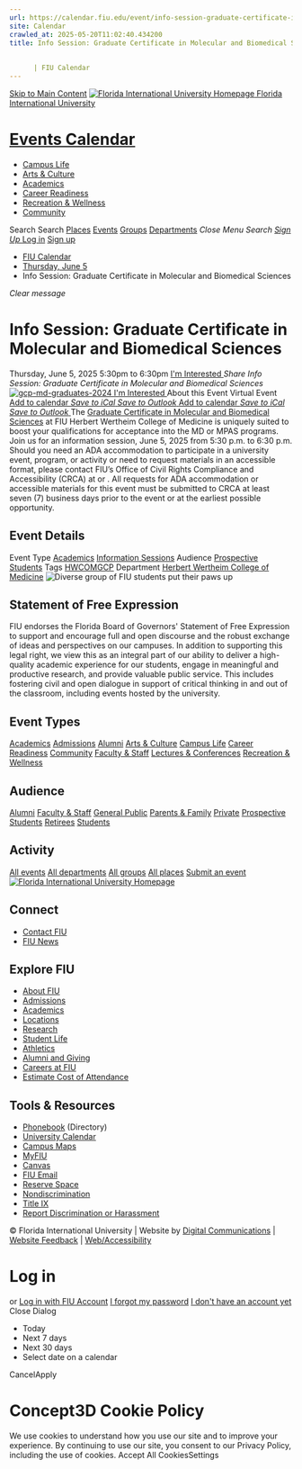 ```yaml
---
url: https://calendar.fiu.edu/event/info-session-graduate-certificate-in-molecular-and-biomedical-sciences-91
site: Calendar
crawled_at: 2025-05-20T11:02:40.434200
title: Info Session: Graduate Certificate in Molecular and Biomedical Sciences
    
    
      | FIU Calendar
---
```


[Skip to Main Content](https://calendar.fiu.edu/event/info-session-graduate-certificate-in-molecular-and-biomedical-sciences-91#main-content)
[![Florida International University Homepage](https://digicdn.fiu.edu/core/_assets/images/logo-top.png) Florida International University](https://www.fiu.edu)
# [Events Calendar ](https://calendar.fiu.edu/)
  * [Campus Life](https://calendar.fiu.edu/calendar?event_types%5B%5D=127595)
  * [Arts & Culture](https://calendar.fiu.edu/calendar?event_types%5B%5D=127590)
  * [Academics](https://calendar.fiu.edu/calendar?event_types%5B%5D=127582)
  * [Career Readiness](https://calendar.fiu.edu/calendar?event_types%5B%5D=127584)
  * [Recreation & Wellness](https://calendar.fiu.edu/calendar?event_types%5B%5D=127603)
  * [Community](https://calendar.fiu.edu/calendar?event_types%5B%5D=127601)


Search Search
[Places](https://calendar.fiu.edu/search/places) [Events](https://calendar.fiu.edu/calendar) [Groups](https://calendar.fiu.edu/search/groups) [Departments](https://calendar.fiu.edu/search/departments)
_Close Menu_
_Search_ [ _Sign Up_ ](https://calendar.fiu.edu/signup)
[Log in](https://calendar.fiu.edu/auth/shib_login?previous_url=https%3A%2F%2Fcalendar.fiu.edu%2Fevent%2Finfo-session-graduate-certificate-in-molecular-and-biomedical-sciences-91) [Sign up](https://calendar.fiu.edu/signup)
  * [FIU Calendar](https://calendar.fiu.edu/)
  * [Thursday, June 5](https://calendar.fiu.edu/calendar/day/2025/6/5)
  * Info Session: Graduate Certificate in Molecular and Biomedical Sciences


_Clear message_
# Info Session: Graduate Certificate in Molecular and Biomedical Sciences
Thursday, June 5, 2025 5:30pm to 6:30pm 
[ I'm Interested ](https://calendar.fiu.edu/event/48712815331133/confirm?return=https%3A%2F%2Fcalendar.fiu.edu%2Fevent%2Finfo-session-graduate-certificate-in-molecular-and-biomedical-sciences-91)
_Share Info Session: Graduate Certificate in Molecular and Biomedical Sciences_
[ ![gcp-md-graduates-2024](https://localist-images.azureedge.net/photos/48712703368275/card/d523080b604f5e5dd4b8077e16df77cb670e9b84.jpg) ](https://calendar.fiu.edu/photo/48712703368275)
[ I'm Interested ](https://calendar.fiu.edu/event/48712815331133/confirm?return=https%3A%2F%2Fcalendar.fiu.edu%2Fevent%2Finfo-session-graduate-certificate-in-molecular-and-biomedical-sciences-91)
About this Event
Virtual Event
[Add to calendar ](https://calendar.fiu.edu/event/info-session-graduate-certificate-in-molecular-and-biomedical-sciences-91)
[ _Save to iCal_ ](https://calendar.fiu.edu/event/info-session-graduate-certificate-in-molecular-and-biomedical-sciences-91.ics "Save to iCal") [ _Save to Outlook_ ](https://calendar.fiu.edu/event/info-session-graduate-certificate-in-molecular-and-biomedical-sciences-91.ics "Save to Outlook")
[Add to calendar ](https://calendar.fiu.edu/event/info-session-graduate-certificate-in-molecular-and-biomedical-sciences-91)
[ _Save to iCal_ ](https://calendar.fiu.edu/event/info-session-graduate-certificate-in-molecular-and-biomedical-sciences-91.ics "Save to iCal") [ _Save to Outlook_ ](https://calendar.fiu.edu/event/info-session-graduate-certificate-in-molecular-and-biomedical-sciences-91.ics "Save to Outlook")
The [Graduate Certificate in Molecular and Biomedical Sciences](https://medicine.fiu.edu/academics/certificate-in-molecular-biomedical-sciences/) at FIU Herbert Wertheim College of Medicine is uniquely suited to boost your qualifications for acceptance into the MD or MPAS programs.
Join us for an information session, June 5, 2025 from 5:30 p.m. to 6:30 p.m.
Should you need an ADA accommodation to participate in a university event, program, or activity or need to request materials in an accessible format, please contact FIU’s Office of Civil Rights Compliance and Accessibility (CRCA) at or . All requests for ADA accommodation or accessible materials for this event must be submitted to CRCA at least seven (7) business days prior to the event or at the earliest possible opportunity. 
## Event Details
Event Type
[Academics](https://calendar.fiu.edu/search/events?event_types%5B%5D=127582) [Information Sessions](https://calendar.fiu.edu/search/events?event_types%5B%5D=127586)
Audience
[Prospective Students](https://calendar.fiu.edu/search/events?event_types%5B%5D=121723)
Tags
[HWCOMGCP](https://calendar.fiu.edu/search/events?event_types%5B%5D=45695523979751)
Department
[Herbert Wertheim College of Medicine](https://calendar.fiu.edu/department/herbert_wertheim_college_of_medicine)
![Diverse group of FIU students put their paws up](https://www.fiu.edu/_assets/images/thumbnail-students-paw.jpg)
## Statement of Free Expression
FIU endorses the Florida Board of Governors' Statement of Free Expression to support and encourage full and open discourse and the robust exchange of ideas and perspectives on our campuses. In addition to supporting this legal right, we view this as an integral part of our ability to deliver a high-quality academic experience for our students, engage in meaningful and productive research, and provide valuable public service. This includes fostering civil and open dialogue in support of critical thinking in and out of the classroom, including events hosted by the university.
## Event Types
[Academics](https://calendar.fiu.edu/calendar?event_types%5B%5D=127582)
[Admissions](https://calendar.fiu.edu/calendar?event_types%5B%5D=127583)
[Alumni](https://calendar.fiu.edu/calendar?event_types%5B%5D=127589)
[Arts & Culture](https://calendar.fiu.edu/calendar?event_types%5B%5D=127590)
[Campus Life](https://calendar.fiu.edu/calendar?event_types%5B%5D=127595)
[Career Readiness](https://calendar.fiu.edu/calendar?event_types%5B%5D=127584)
[Community](https://calendar.fiu.edu/calendar?event_types%5B%5D=127601)
[Faculty & Staff](https://calendar.fiu.edu/calendar?event_types%5B%5D=127602)
[Lectures & Conferences](https://calendar.fiu.edu/calendar?event_types%5B%5D=127587)
[Recreation & Wellness](https://calendar.fiu.edu/calendar?event_types%5B%5D=127603)
## Audience
[Alumni](https://calendar.fiu.edu/calendar?event_types%5B%5D=121721)
[Faculty & Staff](https://calendar.fiu.edu/calendar?event_types%5B%5D=121720)
[General Public](https://calendar.fiu.edu/calendar?event_types%5B%5D=121722)
[Parents & Family](https://calendar.fiu.edu/calendar?event_types%5B%5D=36918157286658)
[Private](https://calendar.fiu.edu/calendar?event_types%5B%5D=129753)
[Prospective Students](https://calendar.fiu.edu/calendar?event_types%5B%5D=121723)
[Retirees](https://calendar.fiu.edu/calendar?event_types%5B%5D=37290279036119)
[Students](https://calendar.fiu.edu/calendar?event_types%5B%5D=121719)
## Activity
[All events](https://calendar.fiu.edu/search?what=events)
[All departments](https://calendar.fiu.edu/search/departments)
[All groups](https://calendar.fiu.edu/search?what=groups)
[All places](https://calendar.fiu.edu/search?what=places)
[Submit an event](https://calendar.fiu.edu/admin/events/new/basic-information)
[ ![Florida International University Homepage](https://digicdn.fiu.edu/core/_assets/images/footer-logo.svg) ](https://www.fiu.edu/)
## Connect
  * [Contact FIU](https://www.fiu.edu/about/contact-us/index.html)
  * [FIU News](https://news.fiu.edu/)


## Explore FIU
  * [About FIU](https://www.fiu.edu/about/index.html)
  * [Admissions](https://www.fiu.edu/admissions/index.html)
  * [Academics](https://www.fiu.edu/academics/index.html)
  * [Locations](https://www.fiu.edu/locations/index.html)
  * [Research](https://www.fiu.edu/research/index.html)
  * [Student Life](https://www.fiu.edu/student-life/index.html)
  * [Athletics](https://www.fiu.edu/athletics/index.html)
  * [Alumni and Giving](https://www.fiu.edu/alumni-and-giving/index.html)
  * [Careers at FIU](https://hr.fiu.edu/careers/)
  * [Estimate Cost of Attendance](https://onestop.fiu.edu/finances/estimate-your-costs/)


## Tools & Resources
  * [Phonebook](https://phonebook.fiu.edu) (Directory)
  * [University Calendar](https://calendar.fiu.edu/)
  * [Campus Maps](https://campusmaps.fiu.edu/)
  * [MyFIU](https://my.fiu.edu/)
  * [Canvas](https://canvas.fiu.edu)
  * [FIU Email](http://mail.fiu.edu/)
  * [Reserve Space](https://reservespace.fiu.edu/make-reservation/)
  * [Nondiscrimination](https://ace.fiu.edu/civil-rights-and-accessibility/harassment-and-discrimination/)
  * [Title IX](https://ace.fiu.edu/title-ix/)
  * [Report Discrimination or Harassment](https://report.fiu.edu/)


© Florida International University  | Website by [Digital Communications](https://stratcomm.fiu.edu/digital-print/websites/) | [Website Feedback](https://webforms.fiu.edu/view.php?id=370774&element_5=https://calendar.fiu.edu/https://calendar.fiu.edu/) | [Web/Accessibility](https://accessibility.fiu.edu/)
# Log in
or
[Log in with FIU Account](https://calendar.fiu.edu/auth/shib_login?previous_url=https%3A%2F%2Fcalendar.fiu.edu%2Fevent%2Finfo-session-graduate-certificate-in-molecular-and-biomedical-sciences-91)
[I forgot my password](https://calendar.fiu.edu/auth/forgot) [I don't have an account yet](https://calendar.fiu.edu/signup)
Close Dialog
  * Today
  * Next 7 days
  * Next 30 days
  * Select date on a calendar


CancelApply
# Concept3D Cookie Policy
We use cookies to understand how you use our site and to improve your experience. By continuing to use our site, you consent to our Privacy Policy, including the use of cookies. 
Accept All CookiesSettings

